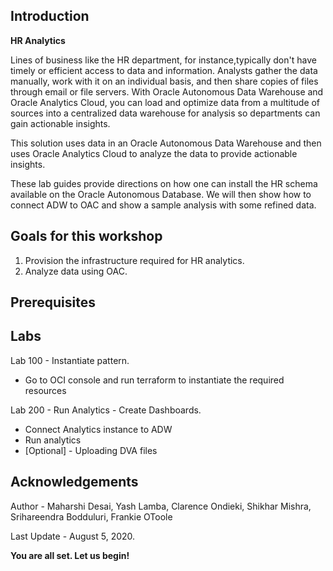 ## Introduction

**HR Analytics**

Lines of business like the HR department, for instance,typically don't have timely or efficient access to data and information. Analysts gather the data manually, work with it on an individual basis, and then share copies of files through email or file servers. With Oracle Autonomous Data Warehouse and Oracle Analytics Cloud, you can load and optimize data from a multitude of sources into a centralized data warehouse for analysis so departments can gain actionable insights.

This solution uses data in an Oracle Autonomous Data Warehouse and then uses Oracle Analytics Cloud to analyze the data to provide actionable insights.

These lab guides provide directions on how one can install the HR schema available on the Oracle Autonomous Database. We will then show how to connect ADW to OAC and show a sample analysis with some refined data.

## Goals for this workshop
1. Provision the infrastructure required for HR analytics.
2. Analyze data using OAC.

## Prerequisites

## Labs
Lab 100 - Instantiate pattern.

- Go to OCI console and run terraform to instantiate the required resources 

Lab 200 - Run Analytics - Create Dashboards.

- Connect Analytics instance to ADW
- Run analytics
- [Optional] - Uploading DVA files

## Acknowledgements

Author - Maharshi Desai, Yash Lamba, Clarence Ondieki, Shikhar Mishra, Srihareendra Bodduluri, Frankie OToole 

Last Update - August 5, 2020.

**You are all set. Let us begin!**